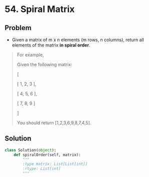# 54. Spiral Matrix

## Problem
- Given a matrix of m x n elements (m rows, n columns), return all elements of the matrix **in spiral order**.

> For example,
> 
> Given the following matrix:
> 
> [
> 
>  [ 1, 2, 3 ],
>  
>  [ 4, 5, 6 ],
>  
>  [ 7, 8, 9 ]
>  
> ]
> 
> You should return [1,2,3,6,9,8,7,4,5].

## Solution
```python
class Solution(object):
    def spiralOrder(self, matrix):
        """
        :type matrix: List[List[int]]
        :rtype: List[int]
        """
```
